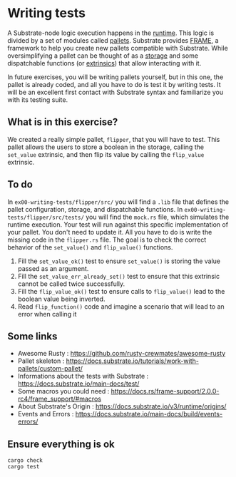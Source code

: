 # Writing tests

A Substrate-node logic execution happens in the [runtime](https://docs.substrate.io/v3/concepts/runtime/). This logic is divided by a set of modules called [pallets](https://docs.substrate.io/v3/getting-started/glossary/#pallet). Substrate provides [FRAME](https://docs.substrate.io/v3/runtime/frame/), a framework to help you create new pallets compatible with Substrate. While oversimplifying a pallet can be thought of as a [storage](https://docs.substrate.io/v3/runtime/storage/) and some dispatchable functions (or [extrinsics](https://docs.substrate.io/v3/concepts/extrinsics/)) that allow interacting with it.

In future exercises, you will be writing pallets yourself, but in this one, the pallet is already coded, and all you have to do is test it by writing tests. It will be an excellent first contact with Substrate syntax and familiarize you with its testing suite.

## What is in this exercise?
We created a really simple pallet, `flipper`, that you will have to test.
This pallet allows the users to store a boolean in the storage, calling the `set_value` extrinsic, and then flip its value by calling the `flip_value` extrinsic.

## To do
In ```ex00-writing-tests/flipper/src/``` you will find a ```.lib``` file that defines the pallet configuration, storage, and dispatchable functions. 
In ```ex00-writing-tests/flipper/src/tests/``` you will find the ```mock.rs``` file, which simulates the runtime execution. Your test will run against this specific implementation of your pallet. You don't need to update it. All you have to do is write the missing code in the ```flipper.rs``` file. The goal is to check the correct behavior of the ```set_value()``` and ```flip_value()``` functions.
1. Fill the ```set_value_ok()``` test to ensure ```set_value()``` is storing the value passed as an argument.
2. Fill the ```set_value_err_already_set()``` test to ensure that this extrinsic cannot be called twice successfully.
3. Fill the ```flip_value_ok()``` test to ensure calls to ```flip_value()``` lead to the boolean value being inverted.
4. Read ```flip_function()``` code and imagine a scenario that will lead to an error when calling it

## Some links
* Awesome Rusty : https://github.com/rusty-crewmates/awesome-rusty
* Pallet skeleton : https://docs.substrate.io/tutorials/work-with-pallets/custom-pallet/
* Informations about the tests with Substrate : https://docs.substrate.io/main-docs/test/
* Some macros you could need : https://docs.rs/frame-support/2.0.0-rc4/frame_support/#macros
* About Substrate's Origin : https://docs.substrate.io/v3/runtime/origins/
* Events and Errors : https://docs.substrate.io/main-docs/build/events-errors/

## Ensure everything is ok
`cargo check`  
`cargo test`
